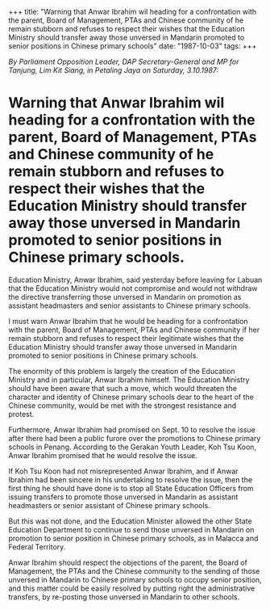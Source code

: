 +++ 
title: "Warning that Anwar Ibrahim wil heading for a confrontation with the parent, Board of Management, PTAs and Chinese community of he remain stubborn and refuses to respect their wishes that the Education Ministry should transfer away those unversed in Mandarin promoted to senior positions in Chinese primary schools"
date: "1987-10-03"
tags:
+++

_By Parliament Opposition Leader, DAP Secretary-General and MP for Tanjung, Lim Kit Siang, in Petaling Jaya on Saturday, 3.10.1987:_

# Warning that Anwar Ibrahim wil heading for a confrontation with the parent, Board of Management, PTAs and Chinese community of he remain stubborn and refuses to respect their wishes that the Education Ministry should transfer away those unversed in Mandarin promoted to senior positions in Chinese primary schools.

Education Ministry, Anwar Ibrahim, said yesterday before leaving for Labuan that the Education Ministry would not compromise and would not withdraw the directive transferring those unversed in Mandarin on promotion as assistant headmasters and senior assistants to Chinese primary schools.</u>

I must warn Anwar Ibrahim that he would be heading for a confrontation with the parent, Board of Management, PTAs and Chinese community if her remain stubborn and refuses to respect their legitimate wishes that the Education Ministry should transfer away those unversed in Mandarin promoted to senior positions in Chinese primary schools.

The enormity of this problem is largely the creation of the Education Ministry and in particular, Anwar Ibrahim himself. The Education Ministry should have been aware that such a move, which would threaten the character and identity of Chinese primary schools dear to the heart of the Chinese community, would be met with the strongest resistance and protest.

Furthermore, Anwar Ibrahim had promised on Sept. 10 to resolve the issue after there had been a public furore over the promotions to Chinese primary schools in Penang. According to the Gerakan Youth Leader, Koh Tsu Koon, Anwar Ibrahim promised that he would resolve the issue.

If Koh Tsu Koon had not misrepresented Anwar Ibrahim, and if Anwar Ibrahim had been sincere in his undertaking to resolve the issue, 
then the first thing he should have done is to stop all State Education Officers from issuing transfers to promote those unversed in Mandarin as assistant headmasters or senior assistant of Chinese primary schools.

But this was not done, and the Education Minister allowed the other State Education Department to continue to send those unversed in Mandarin on promotion to senior position in Chinese primary schools, as in Malacca and Federal Territory.

Anwar Ibrahim should respect the objections of the parent, the Board of Management, the PTAs and the Chinese community to the sending of those unversed in Mandarin to Chinese primary schools to occupy senior position, and this matter could be easily resolved by putting right the administrative transfers, by re-posting those unversed in Mandarin to other schools.
 
